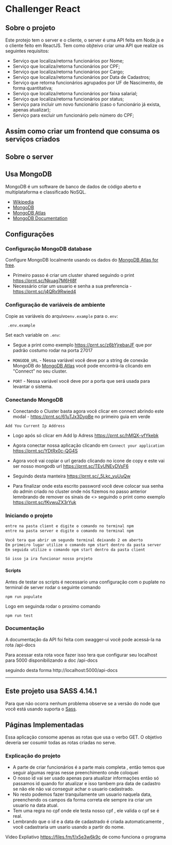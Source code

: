 # Challenger React

## Sobre o projeto

Este protejo tem o server e o cliente, o server é uma API feita em Node.js e o cliente feito em ReactJS.
Tem como objteivo criar uma API que realize os seguintes requisitos:

- Serviço que localiza/retorna funcionários por Nome;
- Serviço que localiza/retorna funcionários por CPF;
- Serviço que localiza/retorna funcionários por Cargo;
- Serviço que localiza/retorna funcionários por Data de Cadastros;
- Serviço que retorna funcionários agrupados por UF de Nascimento, de forma quantitativa;
- Serviço que localiza/retorna funcionários por faixa salarial;
- Serviço que localiza/retorna funcionários por status;
- Serviço para incluir um novo funcionário (caso o funcionário já exista, apenas atualizar);
- Serviço para excluir um funcionário pelo número do CPF;

## Assim como criar um frontend que consuma os serviços criados

## Sobre o server

## Usa MongoDB

MongoDB é um software de banco de dados de código aberto e multiplataforma e classificado NoSQL.

- [Wikipedia](https://pt.wikipedia.org/wiki/MongoDB)
- [MongoDB](https://www.mongodb.com/)
- [MongoDB Atlas](https://mongodb.com/atlas)
- [MongoDB Documentation](https://docs.mongodb.com/)

## Configurações


### Configuração MongoDB database

Configure MongoDB localmente usando os dados do [MongoDB Atlas for free](https://mongodb.com/atlas).

- Primeiro passo é criar um cluster shared seguindo o print https://prnt.sc/Nkuag7M6Hl8f
- Necessário criar um usuario e senha a sua preferencia - https://prnt.sc/j4QRx9Rwied4

### Configuração de variáveis de ambiente

Copie as variáveis do arquivo`env.example` para o`.env`:

```bash
 .env.example
```

Set each variable on `.env`:

- Segue a print como exemplo  https://prnt.sc/z6bYjrebarJF que por padrão costumo rodar na porta 27017 

- `MONGODB_URL` - Nessa variável você deve por a string de conexão MongoDB do [MongoDB Atlas](https://mongodb.com/atlas) você pode encontrá-la clicando em "Connect" no seu cluster.
- `PORT` - Nessa variável você deve por a porta que será usada para levantar o sistema.


### Conectando MongoDB

- Conectando o Cluster basta agora você clicar em connect abrindo este modal - https://prnt.sc/61uTJx3DypBe no primeiro guia em verde

```Add You Current Ip Address ```
- Logo após só clicar em Add Ip Adress https://prnt.sc/hMQX-vfYkebk

- Agora conectar nossa aplicação clicando em ```Connect your application ``` https://prnt.sc/YDtRx0c-QG4S

- Agora você vai copiar o url gerado clicando no icone de copy e este vai ser nosso mongodb url https://prnt.sc/TEyUNEyDVsF6

- Seguindo desta manteira https://prnt.sc/_5Lkc_yuUuQw

- Para finalizar onde esta escrito password você deve colocar sua senha do admin criado no cluster onde nós fizemos no passo anterior lemnbrando de remover os sinais de <> seguindo o print como exemplo https://prnt.sc/fKvwuZX3rYuk

### Iniciando o projeto

```bash
entre na pasta client e digite o comando no terminal npm
entre na pasta server e digite o comando no terminal npm

Você tera que abrir um segundo terminal deixando 2 em aberto
Em primeiro lugar utilize o comando npm start dentro da pasta server
Em seguida utilize o comando npm start dentro da pasta client

Só isso ja ira funcionar nosso projeto
```
#### Scripts
Antes de testar os scripts é necessario uma configuração com o puplate no terminal de server rodar o seguinte comando

```
npm run populate
```

Logo em seguinda rodar o proximo comando 

```
npm run test
```

### Documentação


A documentação da API foi feita com swagger-ui você pode acessá-la na rota /api-docs

Para acessar esta rota voce fazer isso tera que configurar seu localhost para 5000 disponibilizando a doc /api-docs

seguindo desta forma http://localhost:5000/api-docs

---


## Este projeto usa SASS 4.14.1

Para que não ocorra nenhum problema observe se a versão do node que você está usando suporta o [Sass](https://sass-lang.com/).

## Páginas Implementadas

Essa aplicação consome apenas as rotas que usa o verbo GET. O objetivo deveria ser cosumir todas as rotas criadas no serve.


### Explicação do projeto

- A parte de criar funcionários é a parte mais completa , então temos que seguir algumas regras nesse preenchimento onde coloquei
- O nosso id vai ser usado apenas para atualizar informações então só passamos id quando for atualizar e isso tambem pra data de cadastro se não ele não vai conseguir achar o usuario cadastrado.
- No resto podemos fazer tranquilamente um usuario naquela data, preenchendo os campos da forma correta ele sempre ira criar um usuario
na data atual.
- Tem uma regra no cpf onde ele testa nosso cpf , ele valida o cpf se é real. 
- Lembrando que o id e a data de cadastrado é criada automaticamente , você cadastraria um usario usando a partir do nome.

Video Expliativo https://files.fm/f/x5e3w6k9c de como funciona o programa
